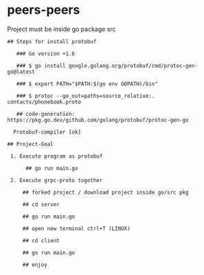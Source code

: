 # peers-peers
Project must be inside go package src 

    ## Steps for install protobuf 
       
       ### Go version +1.6
       
       ### $ go install google.golang.org/protobuf/cmd/protoc-gen-go@latest
       
       ### $ export PATH="$PATH:$(go env GOPATH)/bin"
       
       ### $ protoc --go_out=paths=source_relative:. contacts/phonebook.proto 
       
       ## code-generation: https://pkg.go.dev/github.com/golang/protobuf/protoc-gen-go
      
      Protobuf-compiler [ok]

    ## Project-Goal
     
     1. Execute program as protobuf 
          
          ## go run main.go

     2. Execute grpc-proto together 

         ## forked project / download project inside go/src pkg
         
         ## cd server 
         
         ## go run main.go 

         ## open new terminal ctrl+T (LINUX)

         ## cd client

         ## go run main.go

         ## enjoy 

          